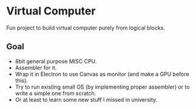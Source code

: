 # Virtual Computer
Fun project to build virtual computer purely from logical blocks.

## Goal
- 8bit general purpose MISC CPU.
- Assembler for it.
- Wrap it in Electron to use Canvas as monitor (and make a GPU before this).
- Try to run existing small OS (by implementing proper assembler) or to write a simple one from scratch.
- Or at least to learn some new stuff I missed in university.
